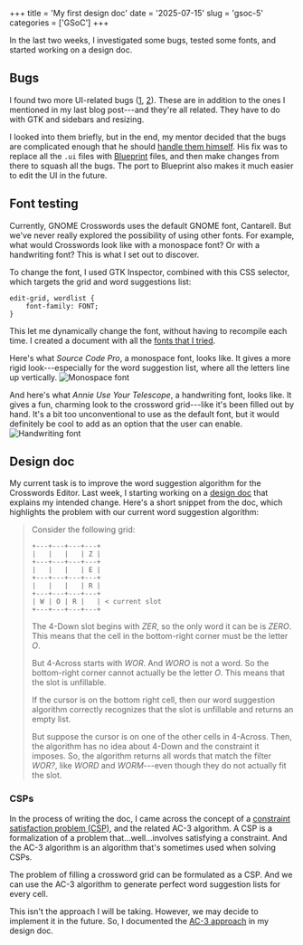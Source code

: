 +++
title      = 'My first design doc'
date       = '2025-07-15'
slug       = 'gsoc-5'
categories = ['GSoC']
+++

In the last two weeks, I investigated some bugs, tested some fonts, and started working on a design doc.


## Bugs

I found two more UI-related bugs ([1](https://gitlab.gnome.org/jrb/crosswords/-/issues/280), [2](https://gitlab.gnome.org/jrb/crosswords/-/issues/282)). These are in addition to the ones I mentioned in my last blog post---and they're all related. They have to do with GTK and sidebars and resizing.

I looked into them briefly, but in the end, my mentor decided that the bugs are complicated enough that he should [handle them himself](https://gitlab.gnome.org/jrb/crosswords/-/merge_requests/258). His fix was to replace all the `.ui` files with [Blueprint](https://gitlab.gnome.org/GNOME/blueprint-compiler) files, and then make changes from there to squash all the bugs. The port to Blueprint also makes it much easier to edit the UI in the future.


## Font testing

Currently, GNOME Crosswords uses the default GNOME font, Cantarell. But we've never really explored the possibility of using other fonts. For example, what would Crosswords look like with a monospace font? Or with a handwriting font? This is what I set out to discover.

To change the font, I used GTK Inspector, combined with this CSS selector, which targets the grid and word suggestions list:
```
edit-grid, wordlist {
    font-family: FONT;
}
```
This let me dynamically change the font, without having to recompile each time. I created a document with all the [fonts that I tried](https://pad.gnome.org/s/6mTne5Ehs).

Here's what *Source Code Pro*, a monospace font, looks like. It gives a more rigid look---especially for the word suggestion list, where all the letters line up vertically.
![Monospace font](https://victorma.ca/posts/gsoc-5/monospace.png)

And here's what *Annie Use Your Telescope*, a handwriting font, looks like. It gives a fun, charming look to the crossword grid---like it's been filled out by hand. It's a bit too unconventional to use as the default font, but it would definitely be cool to add as an option that the user can enable.
![Handwriting font](https://victorma.ca/posts/gsoc-5/handwriting.png)


## Design doc

My current task is to improve the word suggestion algorithm for the Crosswords Editor. Last week, I starting working on a [design doc](https://pad.gnome.org/s/OAL239g-o) that explains my intended change. Here's a short snippet from the doc, which highlights the problem with our current word suggestion algorithm:

> Consider the following grid:
> ```
> +---+---+---+---+
> |   |   |   | Z |
> +---+---+---+---+
> |   |   |   | E |
> +---+---+---+---+
> |   |   |   | R |
> +---+---+---+---+
> | W | O | R |   | < current slot
> +---+---+---+---+
> ```
> The 4-Down slot begins with *ZER*, so the only word it can be is *ZERO*. This means that the cell in the bottom-right corner must be the letter *O*.
>
> But 4-Across starts with *WOR*. And *WORO* is not a word. So the bottom-right corner cannot actually be the letter *O*. This means that the slot is unfillable.
>
> If the cursor is on the bottom right cell, then our word suggestion algorithm correctly recognizes that the slot is unfillable and returns an empty list.
>
> But suppose the cursor is on one of the other cells in 4-Across. Then, the algorithm has no idea about 4-Down and the constraint it imposes. So, the algorithm returns all words that match the filter *WOR?*, like *WORD* and *WORM*---even though they do not actually fit the slot.

### CSPs

In the process of writing the doc, I came across the concept of a [constraint satisfaction problem (CSP)](https://cs.uwaterloo.ca/~jhoey/teaching/cs486/lecture4-nup.pdf), and the related AC-3 algorithm. A CSP is a formalization of a problem that...well...involves satisfying a constraint. And the AC-3 algorithm is an algorithm that's sometimes used when solving CSPs.

The problem of filling a crossword grid can be formulated as a CSP. And we can use the AC-3 algorithm to generate perfect word suggestion lists for every cell.

This isn't the approach I will be taking. However, we may decide to implement it in the future. So, I documented the [AC-3 approach](https://pad.gnome.org/s/OAL239g-o#Grid-Level-algorithm) in my design doc.